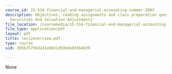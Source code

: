 ```yaml
---
course_id: 15-514-financial-and-managerial-accounting-summer-2003
description: Objectives, reading assignments and class preparation questions on 'Marketable
  Securities And Valuation Adjustments'
file_location: /coursemedia/15-514-financial-and-managerial-accounting-summer-2003/395b75756d241e0831d93bda935b4b39_lec12overview.pdf
file_type: application/pdf
layout: pdf
title: lec12overview.pdf
type: course
uid: 395b75756d241e0831d93bda935b4b39

---
```

None
